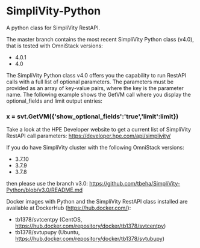 # SimpliVity-Python

A python class for SimpliVity RestAPI.  

The master branch contains the most recent SimpliVity Python class (v4.0), that is tested with OmniStack versions:
- 4.0.1
- 4.0

The SimpliVity Python class v4.0 offers you the capability to run RestAPI calls with a full list of optional parameters. The parameters must be provided as an array of key-value pairs, where the key is the parameter name.  The following example shows the GetVM call where you display the optional_fields and limit output entries: 

###  x = svt.GetVM({'show_optional_fields':'true','limit':limit})

Take a look at the HPE Developer website to get a current list of SimpliVity RestAPI call parameters: https://developer.hpe.com/api/simplivity/ 

If you do have SimpliVity cluster with the following OmniStack versions:
- 3.7.10
- 3.7.9
- 3.7.8

then please use the branch v3.0: https://github.com/tbeha/SimpliVity-Python/blob/v3.0/README.md

Docker images with Python and the SimpliVity RestAPI class installed are available at DockerHub (https://hub.docker.com/):
- tb1378/svtcentpy  (CentOS, https://hub.docker.com/repository/docker/tb1378/svtcentpy)
- tb1378/svtupupy   (Ubuntu, https://hub.docker.com/repository/docker/tb1378/svtubupy)
